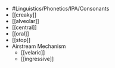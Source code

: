 - #Linguistics/Phonetics/IPA/Consonants
- [[creaky]]
- [[alveolar]]
- [[central]]
- [[oral]]
- [[stop]]
- Airstream Mechanism
	- [[velaric]]
	- [[ingressive]]